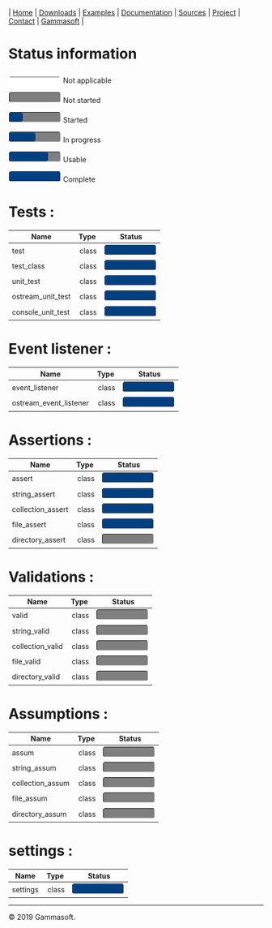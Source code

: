 | [Home](home.md) | [Downloads](downloads.md) | [Examples](examples.md) | [Documentation](documentation.md) | [Sources](https://github.com/gammasoft71/xtd.tunit) | [Project](https://sourceforge.net/projects/tunitpro/) | [Contact](contact.md) | [Gammasoft](https://gammasoft71.wixsite.com/gammasoft) |

# Status information

![progressina](pictures/progress_ina.png) Not applicable

![progress0](pictures/progress0.png) Not started

![progress25](pictures/progress25.png) Started

![progress50](pictures/progress50.png) In progress

![progress75](pictures/progress75.png) Usable

![progress100](pictures/progress100.png) Complete

# Tests :

| Name              | Type  | Status                                   |
|-------------------|-------|------------------------------------------|
| test              | class | ![progress100](pictures/progress100.png) |
| test_class        | class | ![progress100](pictures/progress100.png) |
| unit_test         | class | ![progress100](pictures/progress100.png) |
| ostream_unit_test | class | ![progress100](pictures/progress100.png) |
| console_unit_test | class | ![progress100](pictures/progress100.png) |

# Event listener :

| Name                   | Type  | Status                                   |
|------------------------|-------|------------------------------------------|
| event_listener         | class | ![progress100](pictures/progress100.png) |
| ostream_event_listener | class | ![progress100](pictures/progress100.png) |

# Assertions :

| Name              | Type  | Status                                   |
|-------------------|-------|------------------------------------------|
| assert            | class | ![progress100](pictures/progress100.png) |
| string_assert     | class | ![progress100](pictures/progress100.png) |
| collection_assert | class | ![progress100](pictures/progress100.png) |
| file_assert       | class | ![progress100](pictures/progress100.png) |
| directory_assert  | class | ![progress100](pictures/progress0.png)   |

# Validations :

| Name             | Type  | Status                                 |
|------------------|-------|----------------------------------------|
| valid            | class | ![progress100](pictures/progress0.png) |
| string_valid     | class | ![progress100](pictures/progress0.png) |
| collection_valid | class | ![progress100](pictures/progress0.png) |
| file_valid       | class | ![progress100](pictures/progress0.png) |
| directory_valid  | class | ![progress100](pictures/progress0.png) |

# Assumptions :

| Name             | Type  | Status                                 |
|------------------|-------|----------------------------------------|
| assum            | class | ![progress100](pictures/progress0.png) |
| string_assum     | class | ![progress100](pictures/progress0.png) |
| collection_assum | class | ![progress100](pictures/progress0.png) |
| file_assum       | class | ![progress100](pictures/progress0.png) |
| directory_assum  | class | ![progress100](pictures/progress0.png) |

# settings :
| Name     | Type  | Status                                   |
|----------|-------|------------------------------------------|
| settings | class | ![progress100](pictures/progress100.png) |
  
______________________________________________________________________________________________

© 2019 Gammasoft.

